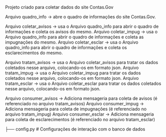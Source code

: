 Projeto criado para coletar dados do site Contas.Gov

Arquivo quadro_info -> abre o quadro de informações do site Contas.Gov.

Arquivo coletar_avisos -> usa o Arquivo quadro_info para abrir o quadro de informações e coleta os avisos do mesmo.
Arquivo coletar_impug -> usa o Arquivo quadro_info para abrir o quadro de informações e coleta as impugnações do mesmo.
Arquivo coletar_esclar -> usa o Arquivo quadro_info para abrir o quadro de informações e coleta os esclarecimentos do mesmo.

Arquivo tratam_avisos -> usa o Arquivo coletar_avisos para tratar os dados coletados nesse arquivo, colocando-os em formato json.
Arquivo tratam_impug -> usa o Arquivo coletar_impug para tratar os dados coletados nesse arquivo, colocando-os em formato json.
Arquivo tratam_esclar -> usa o Arquivo coletar_esclar para tratar os dados coletados nesse arquivo, colocando-os em formato json.

Arquivo consumer_avisos -> Adiciona mensageria para coleta de avisos (é referenciado no arquivo tratam_avisos)
Arquivo consumer_impug -> Adiciona mensageria para coleta de impugnações (é referenciado no arquivo tratam_impug)
Arquivo consumer_esclar -> Adiciona mensageria para coleta de esclarecimentos (é referenciado no arquivo tratam_esclar)


├── config.py                 # Configurações de interação com o banco de dados 
